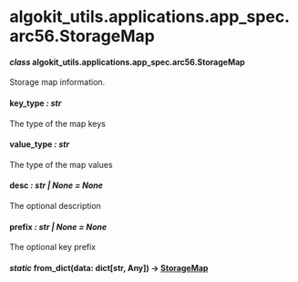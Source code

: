 # algokit_utils.applications.app_spec.arc56.StorageMap

#### *class* algokit_utils.applications.app_spec.arc56.StorageMap

Storage map information.

#### key_type *: str*

The type of the map keys

#### value_type *: str*

The type of the map values

#### desc *: str | None* *= None*

The optional description

#### prefix *: str | None* *= None*

The optional key prefix

#### *static* from_dict(data: dict[str, Any]) → [StorageMap](#algokit_utils.applications.app_spec.arc56.StorageMap)
